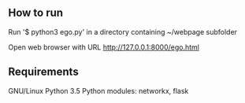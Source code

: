 ## How to run

Run '$ python3 ego.py' in a directory containing ~/webpage subfolder

Open web browser with URL http://127.0.0.1:8000/ego.html

## Requirements

GNU/Linux
Python 3.5
Python modules: networkx, flask
